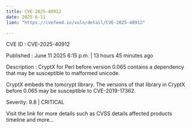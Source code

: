 ```yaml
---
title: CVE-2025-40912
date: 2025-6-11
lien: "https://cvefeed.io/vuln/detail/CVE-2025-40912"

---
```


CVE ID : CVE-2025-40912

Published :  June 11
2025
6:15 p.m. | 13 hours
45 minutes ago

Description : CryptX for Perl before version 0.065 contains a dependency that may be susceptible to malformed unicode.

CryptX embeds the tomcrypt library. The versions of that library in CryptX before 0.065 may be susceptible to CVE-2019-17362.

Severity: 9.8 | CRITICAL

Visit the link for more details
such as CVSS details
affected products
timeline
and more...
